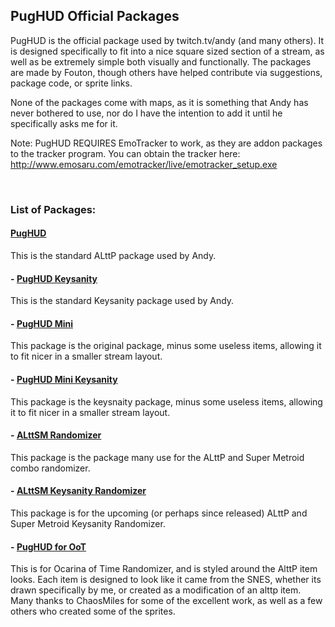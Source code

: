 ## PugHUD Official Packages

PugHUD is the official package used by twitch.tv/andy (and many others). It is designed specifically to fit into a nice square sized section of a stream, as well as be extremely simple both visually and functionally. The packages are made by Fouton, though others have helped contribute via suggestions, package code, or sprite links.

None of the packages come with maps, as it is something that Andy has never bothered to use, nor do I have the intention to add it until he specifically asks me for it.

Note: PugHUD REQUIRES EmoTracker to work, as they are addon packages to the tracker program. You can obtain the tracker here: http://www.emosaru.com/emotracker/live/emotracker_setup.exe

 

### List of Packages:

#### [PugHUD](../blob/master/PugHUD.zip)
This is the standard ALttP package used by Andy.

#### - [PugHUD Keysanity](../blob/master/PugHUD_Keysanity.zip)
This is the standard Keysanity package used by Andy.

#### - [PugHUD Mini](../blob/master/PugHUD_Mini.zip)
This package is the original package, minus some useless items, allowing it to fit nicer in a smaller stream layout.

#### - [PugHUD Mini Keysanity](../blob/master/PugHUD_Mini_Keys.zip)
This package is the keysnaity package, minus some useless items, allowing it to fit nicer in a smaller stream layout.

#### - [ALttSM Randomizer](../blob/master/alttsm_itemsonly_fouton.zip)
This package is the package many use for the ALttP and Super Metroid combo randomizer.

#### - [ALttSM Keysanity Randomizer](../blob/master/alttsm_keysanity_itemsonly_fouton.zip)
This package is for the upcoming (or perhaps since released) ALttP and Super Metroid Keysanity Randomizer.

#### - [PugHUD for OoT](../blob/master/PugHUD_for_OoT.zip)
This is for Ocarina of Time Randomizer, and is styled around the AlttP item looks. Each item is designed to look like it came from the SNES, whether its drawn specifically by me, or created as a modification of an alttp item. Many thanks to ChaosMiles for some of the excellent work, as well as a few others who created some of the sprites.
